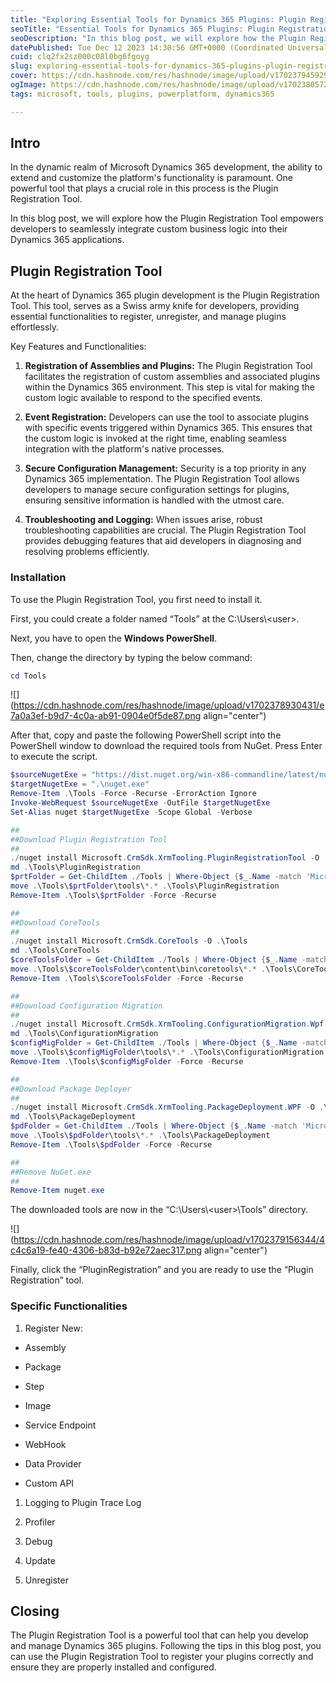 ```yaml
---
title: "Exploring Essential Tools for Dynamics 365 Plugins: Plugin Registration Tool"
seoTitle: "Essential Tools for Dynamics 365 Plugins: Plugin Registration Tool"
seoDescription: "In this blog post, we will explore how the Plugin Registration Tool empowers developers to seamlessly integrate custom logic into their Dynamics 365 apps."
datePublished: Tue Dec 12 2023 14:30:56 GMT+0000 (Coordinated Universal Time)
cuid: clq2fx2sz000c08l0bg6fgoyg
slug: exploring-essential-tools-for-dynamics-365-plugins-plugin-registration-tool
cover: https://cdn.hashnode.com/res/hashnode/image/upload/v1702379459294/e45f8be3-4c98-4be8-b17e-fadfab6d78ae.png
ogImage: https://cdn.hashnode.com/res/hashnode/image/upload/v1702380572492/93bd77c7-92a1-4d0e-810d-636ec00bafbe.png
tags: microsoft, tools, plugins, powerplatform, dynamics365

---
```


## Intro

In the dynamic realm of Microsoft Dynamics 365 development, the ability to extend and customize the platform's functionality is paramount. One powerful tool that plays a crucial role in this process is the Plugin Registration Tool.

In this blog post, we will explore how the Plugin Registration Tool empowers developers to seamlessly integrate custom business logic into their Dynamics 365 applications.

## Plugin Registration Tool

At the heart of Dynamics 365 plugin development is the Plugin Registration Tool. This tool, serves as a Swiss army knife for developers, providing essential functionalities to register, unregister, and manage plugins effortlessly.

Key Features and Functionalities:

1. **Registration of Assemblies and Plugins:** The Plugin Registration Tool facilitates the registration of custom assemblies and associated plugins within the Dynamics 365 environment. This step is vital for making the custom logic available to respond to the specified events.
    
2. **Event Registration:** Developers can use the tool to associate plugins with specific events triggered within Dynamics 365. This ensures that the custom logic is invoked at the right time, enabling seamless integration with the platform's native processes.
    
3. **Secure Configuration Management:** Security is a top priority in any Dynamics 365 implementation. The Plugin Registration Tool allows developers to manage secure configuration settings for plugins, ensuring sensitive information is handled with the utmost care.
    
4. **Troubleshooting and Logging:** When issues arise, robust troubleshooting capabilities are crucial. The Plugin Registration Tool provides debugging features that aid developers in diagnosing and resolving problems efficiently.
    

### Installation

To use the Plugin Registration Tool, you first need to install it.

First, you could create a folder named “Tools” at the C:\\Users\\&lt;user&gt;.

Next, you have to open the **Windows PowerShell**.

Then, change the directory by typing the below command:

```powershell
cd Tools
```

![](https://cdn.hashnode.com/res/hashnode/image/upload/v1702378930431/e7a0a3ef-b9d7-4c0a-ab91-0904e0f5de87.png align="center")

After that, copy and paste the following PowerShell script into the PowerShell window to download the required tools from NuGet. Press Enter to execute the script.

```powershell
$sourceNugetExe = "https://dist.nuget.org/win-x86-commandline/latest/nuget.exe"
$targetNugetExe = ".\nuget.exe"
Remove-Item .\Tools -Force -Recurse -ErrorAction Ignore
Invoke-WebRequest $sourceNugetExe -OutFile $targetNugetExe
Set-Alias nuget $targetNugetExe -Scope Global -Verbose

##
##Download Plugin Registration Tool
##
./nuget install Microsoft.CrmSdk.XrmTooling.PluginRegistrationTool -O .\Tools
md .\Tools\PluginRegistration
$prtFolder = Get-ChildItem ./Tools | Where-Object {$_.Name -match 'Microsoft.CrmSdk.XrmTooling.PluginRegistrationTool.'}
move .\Tools\$prtFolder\tools\*.* .\Tools\PluginRegistration
Remove-Item .\Tools\$prtFolder -Force -Recurse

##
##Download CoreTools
##
./nuget install Microsoft.CrmSdk.CoreTools -O .\Tools
md .\Tools\CoreTools
$coreToolsFolder = Get-ChildItem ./Tools | Where-Object {$_.Name -match 'Microsoft.CrmSdk.CoreTools.'}
move .\Tools\$coreToolsFolder\content\bin\coretools\*.* .\Tools\CoreTools
Remove-Item .\Tools\$coreToolsFolder -Force -Recurse

##
##Download Configuration Migration
##
./nuget install Microsoft.CrmSdk.XrmTooling.ConfigurationMigration.Wpf -O .\Tools
md .\Tools\ConfigurationMigration
$configMigFolder = Get-ChildItem ./Tools | Where-Object {$_.Name -match 'Microsoft.CrmSdk.XrmTooling.ConfigurationMigration.Wpf.'}
move .\Tools\$configMigFolder\tools\*.* .\Tools\ConfigurationMigration
Remove-Item .\Tools\$configMigFolder -Force -Recurse

##
##Download Package Deployer 
##
./nuget install Microsoft.CrmSdk.XrmTooling.PackageDeployment.WPF -O .\Tools
md .\Tools\PackageDeployment
$pdFolder = Get-ChildItem ./Tools | Where-Object {$_.Name -match 'Microsoft.CrmSdk.XrmTooling.PackageDeployment.Wpf.'}
move .\Tools\$pdFolder\tools\*.* .\Tools\PackageDeployment
Remove-Item .\Tools\$pdFolder -Force -Recurse

##
##Remove NuGet.exe
##
Remove-Item nuget.exe
```

The downloaded tools are now in the “C:\\Users\\&lt;user&gt;\\Tools” directory.

![](https://cdn.hashnode.com/res/hashnode/image/upload/v1702379156344/4c4c6a19-fe40-4306-b83d-b92e72aec317.png align="center")

Finally, click the “PluginRegistration” and you are ready to use the “Plugin Registration” tool.

### Specific Functionalities

1. Register New:
    

* Assembly
    
* Package
    
* Step
    
* Image
    
* Service Endpoint
    
* WebHook
    
* Data Provider
    
* Custom API
    

1. Logging to Plugin Trace Log
    
2. Profiler
    
3. Debug
    

1. Update
    
2. Unregister
    

## Closing

The Plugin Registration Tool is a powerful tool that can help you develop and manage Dynamics 365 plugins. Following the tips in this blog post, you can use the Plugin Registration Tool to register your plugins correctly and ensure they are properly installed and configured.